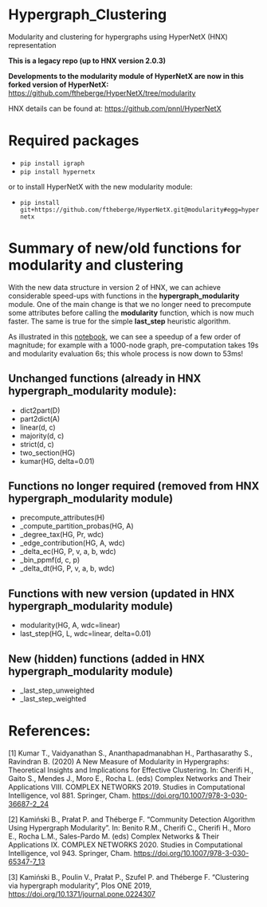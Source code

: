 # Hypergraph_Clustering
Modularity and clustering for hypergraphs using HyperNetX (HNX) representation

**This is a legacy repo (up to HNX version 2.0.3)**

**Developments to the modularity module of HyperNetX are now in this forked version of HyperNetX:** https://github.com/ftheberge/HyperNetX/tree/modularity

HNX details can be found at: https://github.com/pnnl/HyperNetX

# Required packages

* ```pip install igraph```
* ```pip install hypernetx```
  
or to install HyperNetX with the new modularity module:
* ```pip install git+https://github.com/ftheberge/HyperNetX.git@modularity#egg=hypernetx```

# Summary of new/old functions for modularity and clustering

With the new data structure in version 2 of HNX, we can achieve considerable speed-ups with functions in the **hypergraph_modularity** module. 
One of the main change is that we no longer need to precompute some attributes before calling the **modularity** function, which is now much faster. 
The same is true for the simple **last_step** heuristic algorithm.

As illustrated in this [notebook](https://github.com/ftheberge/Hypergraph_Clustering/blob/main/Notebooks/Hypergraph_Clustering_HNX2.ipynb), we can see a speedup of a few order of magnitude; 
for example with a 1000-node graph, pre-computation takes 19s and modularity evaluation 6s; this whole process is now down to 53ms!

## Unchanged functions (already in HNX hypergraph_modularity module):

- dict2part(D)
- part2dict(A)
- linear(d, c)
- majority(d, c)
- strict(d, c)
- two_section(HG)
- kumar(HG, delta=0.01)

## Functions no longer required (removed from HNX hypergraph_modularity module)

- precompute_attributes(H)
- _compute_partition_probas(HG, A)
- _degree_tax(HG, Pr, wdc)
- _edge_contribution(HG, A, wdc)
- _delta_ec(HG, P, v, a, b, wdc)
- _bin_ppmf(d, c, p)
- _delta_dt(HG, P, v, a, b, wdc)

## Functions with new version (updated in HNX hypergraph_modularity module)

- modularity(HG, A, wdc=linear)
- last_step(HG, L, wdc=linear, delta=0.01)

## New (hidden) functions (added in HNX hypergraph_modularity module)

- _last_step_unweighted
- _last_step_weighted

# References:

[1] Kumar T., Vaidyanathan S., Ananthapadmanabhan H., Parthasarathy S., Ravindran B. (2020) A New Measure of Modularity in Hypergraphs: Theoretical Insights and Implications for Effective Clustering. In: Cherifi H., Gaito S., Mendes J., Moro E., Rocha L. (eds) Complex Networks and Their Applications VIII. COMPLEX NETWORKS 2019. Studies in Computational Intelligence, vol 881. Springer, Cham. https://doi.org/10.1007/978-3-030-36687-2_24

[2] Kamiński B., Prałat P. and Théberge F. “Community Detection Algorithm Using Hypergraph Modularity”. In: Benito R.M., Cherifi C., Cherifi H., Moro E., Rocha L.M., Sales-Pardo M. (eds) Complex Networks & Their Applications IX. COMPLEX NETWORKS 2020. Studies in Computational Intelligence, vol 943. Springer, Cham. https://doi.org/10.1007/978-3-030-65347-7_13

[3] Kamiński B., Poulin V., Prałat P., Szufel P. and Théberge F. “Clustering via hypergraph modularity”, Plos ONE 2019, https://doi.org/10.1371/journal.pone.0224307

